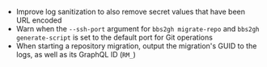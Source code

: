 - Improve log sanitization to also remove secret values that have been URL encoded
- Warn when the `--ssh-port` argument for `bbs2gh migrate-repo` and `bbs2gh generate-script` is set to the default port for Git operations
- When starting a repository migration, output the migration's GUID to the logs, as well as its GraphQL ID (`RM_`)
